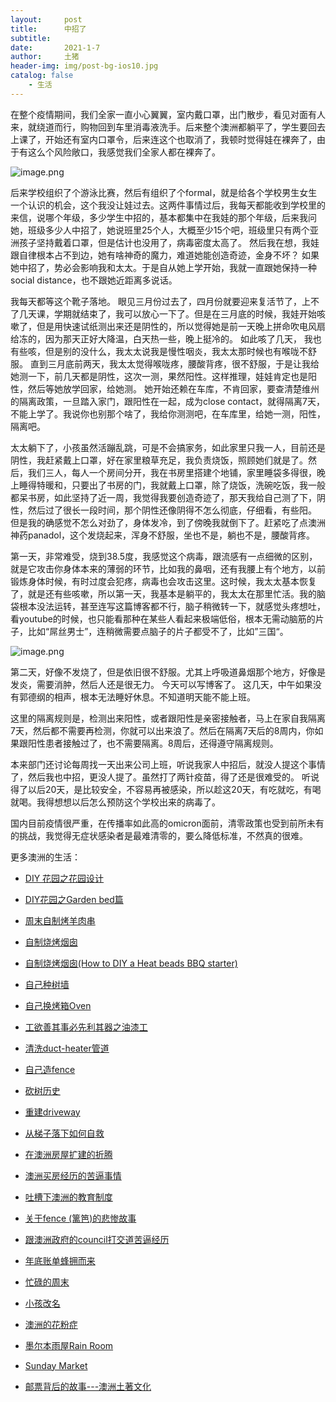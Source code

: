 ```yaml
---
layout:     post
title:      中招了
subtitle:   
date:       2021-1-7
author:     土猪
header-img: img/post-bg-ios10.jpg
catalog: false
    - 生活
---
```



在整个疫情期间，我们全家一直小心翼翼，室内戴口罩，出门散步，看见对面有人来，就绕道而行，购物回到车里消毒液洗手。后来整个澳洲都躺平了，学生要回去上课了，开始还有室内口罩令，后来连这个也取消了，我顿时觉得娃在裸奔了，由于有这么个风险敞口，我感觉我们全家人都在裸奔了。

![image.png](https://images.hive.blog/DQmTqQEF7d13YBA3rAjQukiuPBpG7jHPcpwkLkGHjoN2P4R/image.png)

后来学校组织了个游泳比赛，然后有组织了个formal，就是给各个学校男生女生一个认识的机会，这个我没让娃过去。这两件事情过后，我每天都能收到学校里的来信，说哪个年级，多少学生中招的，基本都集中在我娃的那个年级，后来我问她，班级多少人中招了，她说班里25个人，大概至少15个吧，班级里只有两个亚洲孩子坚持戴着口罩，但是估计也没用了，病毒密度太高了。 然后我在想，我娃跟自律根本占不到边，她有啥神奇的魔力，难道她能创造奇迹，金身不坏？ 如果她中招了，势必会影响我和太太。于是自从她上学开始，我就一直跟她保持一种social distance，也不跟她近距离多说话。 


我每天都等这个靴子落地。 眼见三月份过去了，四月份就要迎来复活节了，上不了几天课，学期就结束了，我可以放心一下了。但是在三月底的时候，我娃开始咳嗽了，但是用快速试纸测出来还是阴性的，所以觉得她是前一天晚上拼命吹电风扇给冻的，因为那天正好大降温，白天热一些，晚上挺冷的。 如此咳了几天， 我也有些咳，但是别的没什么，我太太说我是慢性咽炎，我太太那时候也有喉咙不舒服。 直到三月底前两天，我太太觉得喉咙疼，腰酸背疼，很不舒服，于是让我给她测一下，前几天都是阴性，这次一测，果然阳性。这样推理，娃娃肯定也是阳性，然后等她放学回家，给她测。 她开始还赖在车库，不肯回家，要查清楚维州的隔离政策，一旦踏入家门，跟阳性在一起，成为close contact，就得隔离7天，不能上学了。我说你也别那个啥了，我给你测测吧，在车库里，给她一测，阳性，隔离吧。


太太躺下了，小孩虽然活蹦乱跳，可是不会搞家务，如此家里只我一人，目前还是阴性，我赶紧戴上口罩，好在家里粮草充足，我负责烧饭，照顾她们就是了。然后，我们三人，每人一个房间分开，我在书房里搭建个地铺，家里睡袋多得很，晚上睡得特暖和，只要出了书房的门，我就戴上口罩，除了烧饭，洗碗吃饭，我一般都呆书房，如此坚持了近一周，我觉得我要创造奇迹了，那天我给自己测了下，阴性，然后过了很长一段时间，那个阴性还像阴得不怎么彻底，仔细看，有些阳。 但是我的确感觉不怎么对劲了，身体发冷，到了傍晚我就倒下了。赶紧吃了点澳洲神药panadol，这个发烧起来，浑身不舒服，坐也不是，躺也不是，腰酸背疼。

第一天，非常难受，烧到38.5度，我感觉这个病毒，跟流感有一点细微的区别，就是它攻击你身体本来的薄弱的环节，比如我的鼻咽，还有我腰上有个地方，以前锻炼身体时候，有时过度会犯疼，病毒也会攻击这里。这时候，我太太基本恢复了，就是还有些咳嗽，所以第一天，我基本是躺平的，我太太在那里忙活。我的脑袋根本没法运转，甚至连写这篇博客都不行，脑子稍微转一下，就感觉头疼想吐，看youtube的时候，也只能看那种在某些人看起来极端低俗，根本无需动脑筋的片子，比如“屌丝男士”，连稍微需要点脑子的片子都受不了，比如”三国“。 

![image.png](https://images.hive.blog/DQmdjQQ6s4vVPBXeTyfmzXuQEGD9ZeJBKZj2vtzCigWLjkA/image.png)

第二天，好像不发烧了，但是依旧很不舒服。尤其上呼吸道鼻烟那个地方，好像是发炎，需要消肿，然后人还是很无力。 今天可以写博客了。 这几天，中午如果没有郭德纲的相声，根本无法睡好休息。不知道明天能不能上班。

这里的隔离规则是，检测出来阳性，或者跟阳性是亲密接触者，马上在家自我隔离7天，然后都不需要再检测，你就可以出来浪了。然后在隔离7天后的8周内，你如果跟阳性患者接触过了，也不需要隔离。8周后，还得遵守隔离规则。

本来部门还讨论每周找一天出来公司上班，听说我家人中招后，就没人提这个事情了，然后我也中招，更没人提了。虽然打了两针疫苗，得了还是很难受的。 听说得了以后20天，是比较安全，不容易再被感染，所以趁这20天，有吃就吃，有喝就喝。我得想想以后怎么预防这个学校出来的病毒了。


国内目前疫情很严重，在传播率如此高的omicron面前，清零政策也受到前所未有的挑战，我觉得无症状感染者是最难清零的，要么降低标准，不然真的很难。











更多澳洲的生活：

- [DIY 花园之花园设计](http://livinginau.life/2020/03/30/diy-garden-design/)

- [DIY花园之Garden bed篇](http://livinginau.life/2020/04/17/diy-garden-bed/)

- [周末自制烤羊肉串](http://livinginau.life/2014/03/03/%E5%91%A8%E6%9C%AB%E8%87%AA%E5%88%B6%E7%83%A4%E7%BE%8A%E8%82%89%E4%B8%B2/)

- [自制烧烤烟囱](http://livinginau.life/2014/02/20/%E8%87%AA%E5%88%B6%E7%83%A7%E7%83%A4%E7%83%9F%E5%9B%B1/)

- [自制烧烤烟囱(How to DIY a Heat beads BBQ starter)](https://steemit.com/life/@chenlocus/how-to-diy-a-heat-beads-bbq-starter)

- [自己种树墙](http://livinginau.life/2020/03/10/%E8%87%AA%E5%B7%B1%E7%A7%8D%E6%A0%91%E5%A2%99/)

- [自己换烤箱Oven](http://livinginau.life/2020/02/12/%E8%87%AA%E5%B7%B1%E6%8D%A2oven/)

- [工欲善其事必先利其器之油漆工](http://livinginau.life/2020/04/13/%E5%B7%A5%E6%AC%B2%E5%96%84%E5%85%B6%E4%BA%8B%E5%BF%85%E5%85%88%E5%88%A9%E5%85%B6%E5%99%A8%E4%B9%8B%E6%B2%B9%E6%BC%86%E5%B7%A5/)

- [清洗duct-heater管道](http://livinginau.life/2020/04/08/%E8%87%AA%E5%B7%B1%E5%8A%A8%E6%89%8B%E6%B8%85%E6%B4%97duct-heater%E7%AE%A1%E9%81%93/)

- [自己造fence](http://livinginau.life/2020/01/06/%E7%BB%88%E4%BA%8E%E9%80%A0%E5%A5%BD%E4%BA%86fence/)

- [砍树历史](http://livinginau.life/2019/12/29/%E7%A0%8D%E6%A0%91%E5%8E%86%E5%8F%B2/)

- [重建driveway](http://livinginau.life/2020/04/26/rebuild-driveway/)

- [从梯子落下如何自救](http://livinginau.life/2020/03/21/%E4%BB%8E%E6%A2%AF%E5%AD%90%E8%90%BD%E4%B8%8B%E5%A6%82%E4%BD%95%E8%87%AA%E6%95%91/)

- [在澳洲房屋扩建的折腾](http://livinginau.life/2020/03/26/%E5%9C%A8%E6%BE%B3%E6%B4%B2%E6%88%BF%E5%B1%8B%E6%89%A9%E5%BB%BA%E7%9A%84%E6%8A%98%E8%85%BE/)

- [澳洲买房经历的苦逼事情](http://livinginau.life/2019/12/18/%E6%BE%B3%E6%B4%B2%E4%B9%B0%E6%88%BF%E7%BB%8F%E5%8E%86%E7%9A%84%E8%8B%A6%E9%80%BC%E4%BA%8B%E6%83%85/)
  
- 
  [吐槽下澳洲的教育制度](http://livinginau.life/2019/12/13/%E5%90%90%E6%A7%BD%E6%BE%B3%E6%B4%B2%E6%95%99%E8%82%B2%E5%88%B6%E5%BA%A6/)

- [关于fence (篱笆)的悲惨故事](http://livinginau.life/2019/12/01/%E5%85%B3%E4%BA%8Efence%E7%9A%84%E6%82%B2%E6%83%A8%E6%95%85%E4%BA%8B/)

- [跟澳洲政府的council打交道苦逼经历](http://livinginau.life/2019/11/29/%E8%B7%9F%E6%BE%B3%E6%B4%B2%E6%94%BF%E5%BA%9C%E7%9A%84council%E6%89%93%E4%BA%A4%E9%81%93%E8%8B%A6%E9%80%BC%E7%BB%8F%E5%8E%86/)

- [年底账单蜂拥而来](http://livinginau.life/2019/11/29/%E8%B4%A6%E5%8D%95%E8%9C%82%E6%8B%A5%E8%80%8C%E6%9D%A5/)

- [忙碌的周末](http://livinginau.life/2019/11/12/%E5%BF%99%E7%A2%8C%E7%9A%84%E5%91%A8%E6%9C%AB/)

- [小孩改名](http://livinginau.life/2019/11/10/%E5%B0%8F%E5%AD%A9%E6%94%B9%E5%90%8D/)

- [澳洲的花粉症](http://livinginau.life/2018/08/10/%E6%BE%B3%E6%B4%B2%E7%9A%84%E8%8A%B1%E7%B2%89%E7%97%87/)

- [墨尔本雨屋Rain Room](http://livinginau.life/2020/01/13/rain-room/)

- [Sunday Market](http://livinginau.life/2020/01/12/Sunday-Market/)

- [邮票背后的故事---澳洲土著文化](http://livinginau.life/2018/07/10/%E9%82%AE%E7%A5%A8%E8%83%8C%E5%90%8E%E7%9A%84%E6%95%85%E4%BA%8B/)